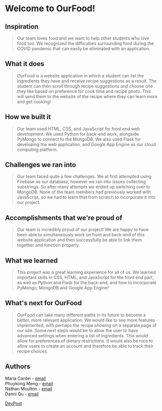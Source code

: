 # Welcome to OurFood!

## Inspiration
>Our team loves food and we want to help other students who love food too. We recognized the difficulties surrounding food during the COVID pandemic that can easily be eliminated with an application.

## What it does
>OurFood is a website application in which a student can list the ingredients they have and receive recipe suggestions as a result. The student can then scroll through recipe suggestions and choose one they like based on preference for cook time and recipe photo. This will send them to the website of the recipe where they can learn more and get cooking!

## How we built it
>Our team used HTML, CSS, and JavaScript for front end web development. We used Python for back-end work, alongside PyMongo to connect to the MongoDB. We also used Flask for developing the web application, and Google App Engine as our cloud computing platform.

## Challenges we ran into
>Our team faced quite a few challenges. We at first attempted using Firebase as our database, however we ran into issues collecting substrings. So after many attempts we ended up switching over to MongoDB. None of the team members had previously worked with JavaScript, so we had to learn that from scratch to incorporate it into our project.

## Accomplishments that we're proud of
>Our team is incredibly proud of our project! We are happy to have been able to simultaneously work on front and back-end of this website application and then successfully be able to link them together and function properly.

## What we learned
>This project was a great learning experience for all of us. We learned important skills in CSS, HTML, and JavaScript for the front end part, as well as Python and Flask for the back-end, and how to incorporate PyMongo, MongoDB and Google App Engine!

## What's next for OurFood
>OurFood can take many different paths in its future to become a better, more relevant application. We would like to see more features implemented, with perhaps the recipe showing on a separate page of our site. Some next steps would be to allow the user to have advanced settings when entering a list of ingredients. This would allow for preferences of dietary restrictions. It would also be nice to allow users to create an account and therefore be able to track their recipe choices.

## Authors
Maria Cardei - [email](mailto:mcardei@ufl.edu) <br />
Phuykong Meng - [email](mailto:phuykong.meng@gmail.com) <br />
Nathan Moulton - [email](mailto:moultonn08@gmail.com) <br />
Danni Qu - [email](mailto:danniqudesigns@gmail.com)

[DevPost](https://devpost.com/software/ourfood?ref_content=my-projects-tab&ref_feature=my_projects)
